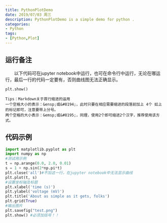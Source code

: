 ```yaml
---
title: PythonPlotDemo
date: 2019/07/03 周三
description: PythonPlotDemo is a simple demo for python .
categories:
- Python
tags:
- [Python,Plot]
---
```

<!-- more -->

## 运行备注
&ensp;&ensp;&ensp;&ensp;以下代码可在jupyter notebook中运行，也可在命令行中运行，无论在哪运行，最后一行的代码一定要有，否则曲线图无法正确显示。

```
plt.show()
```

```
Tips：Markdown关于首行缩进的运用
一个空格大小的表示：&ensp;或&#8194;，此时只要在相应需要缩进的段落前加上 4个 如上的标记即可，注意要带上分号。
两个空格的大小表示：&emsp;或&#8195;，同理，使用2个即可缩进2个汉字，推荐使用该方式。
```

## 代码示例
```python
import matplotlib.pyplot as plt
import numpy as np
#测试用示例
t = np.arange(0.0, 2.0, 0.01)
s = 1 + np.sin(2*np.pi*t)
plt.close('all')#不加这一行，在jupyter notebook中无法显示曲线
plt.plot(t, s)
#设置坐标轴及标题
plt.xlabel('time (s)')
plt.ylabel('voltage (mV)')
plt.title('About as simple as it gets, folks')
plt.grid(True)
#输出图片
plt.savefig("test.png")
plt.show() #必须加括号！！
```

